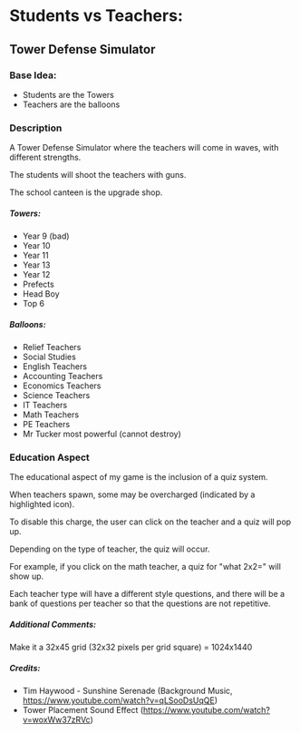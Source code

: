 # Students vs Teachers:

## Tower Defense Simulator

### Base Idea:

- Students are the Towers
- Teachers are the balloons

### Description

A Tower Defense Simulator where the teachers will come in waves, with different strengths.

The students will shoot the teachers with guns.

The school canteen is the upgrade shop.

##### Towers:

- Year 9 (bad)
- Year 10
- Year 11
- Year 13
- Year 12
- Prefects
- Head Boy
- Top 6

##### Balloons:

- Relief Teachers
- Social Studies
- English Teachers
- Accounting Teachers
- Economics Teachers
- Science Teachers
- IT Teachers
- Math Teachers
- PE Teachers
- Mr Tucker most powerful (cannot destroy)

### Education Aspect

The educational aspect of my game is the inclusion of a quiz system.

When teachers spawn, some may be overcharged (indicated by a highlighted icon).

To disable this charge, the user can click on the teacher and a quiz will pop up.

Depending on the type of teacher, the quiz will occur.

For example, if you click on the math teacher, a quiz for "what 2x2=" will show up.

Each teacher type will have a different style questions, and there will be a bank of questions per teacher so that the questions are not repetitive.

##### Additional Comments:

Make it a 32x45 grid (32x32 pixels per grid square) = 1024x1440

##### Credits:

- Tim Haywood - Sunshine Serenade (Background Music, https://www.youtube.com/watch?v=qLSooDsUqQE)
- Tower Placement Sound Effect (https://www.youtube.com/watch?v=woxWw37zRVc)
